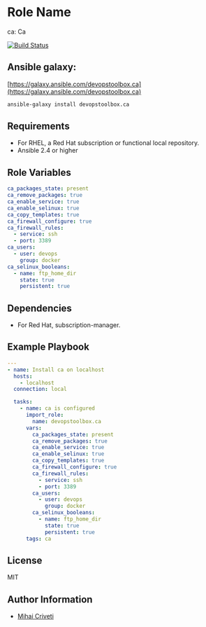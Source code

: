 Role Name
=========

ca: Ca

[![Build Status](https://travis-ci.org/cmihai-ansible/ca.svg?branch=master)](https://travis-ci.org/cmihai-ansible/ca)

Ansible galaxy:
---------------

[https://galaxy.ansible.com/devopstoolbox.ca](https://galaxy.ansible.com/devopstoolbox.ca)

```bash
ansible-galaxy install devopstoolbox.ca
```

Requirements
------------

- For RHEL, a Red Hat subscription or functional local repository.
- Ansible 2.4 or higher

Role Variables
--------------

```yaml
ca_packages_state: present
ca_remove_packages: true
ca_enable_service: true
ca_enable_selinux: true
ca_copy_templates: true
ca_firewall_configure: true
ca_firewall_rules:
  - service: ssh
  - port: 3389
ca_users:
  - user: devops
    group: docker
ca_selinux_booleans:
  - name: ftp_home_dir
    state: true
    persistent: true
```

Dependencies
------------

- For Red Hat, subscription-manager.

Example Playbook
----------------

```yaml
---
- name: Install ca on localhost
  hosts:
    - localhost
  connection: local

  tasks:
    - name: ca is configured
      import_role:
        name: devopstoolbox.ca
      vars:
        ca_packages_state: present
        ca_remove_packages: true
        ca_enable_service: true
        ca_enable_selinux: true
        ca_copy_templates: true
        ca_firewall_configure: true
        ca_firewall_rules:
          - service: ssh
          - port: 3389
        ca_users:
          - user: devops
            group: docker
        ca_selinux_booleans:
          - name: ftp_home_dir
            state: true
            persistent: true
      tags: ca
```

License
-------

MIT

Author Information
------------------

- [Mihai Criveti](https://www.linkedin.com/in/crivetimihai)
